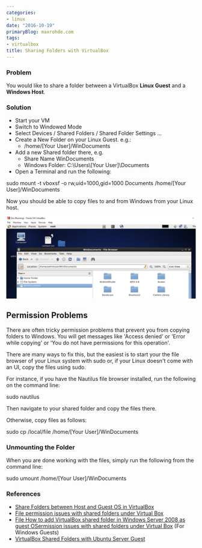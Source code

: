 ```yaml
---
categories:
- linux
date: "2016-10-19"
primaryBlog: maxrohde.com
tags:
- virtualbox
title: Sharing Folders with VirtualBox
---
```


### Problem

You would like to share a folder between a VirtualBox **Linux Guest** and a **Windows Host**.

### Solution

- Start your VM
- Switch to Windowed Mode
- Select Devices / Shared Folders / Shared Folder Settings ...
- Create a New Folder on your Linux Guest. e.g.:
  - /home/\[Your User\]/WinDocuments
- Add a new Shared folder there, e.g.
  - Share Name WinDocuments
  - Windows Folder: C:\\Users\\\[Your User\]\\Documents
- Open a Terminal and run the following:

sudo mount -t vboxsf -o rw,uid=1000,gid=1000 Documents /home/\[Your User\]/WinDocuments

Now you should be able to copy files to and from Windows from your Linux host.

![windocs](images/windocs.png)

## **Permission Problems**

There are often tricky permission problems that prevent you from copying folders to Windows. You will get messages like 'Access denied' or 'Error while copying' or 'You do not have permissions for this operation'.

There are many ways to fix this, but the easiest is to start your the file browser of your Linux system with sudo or, if your Linux doesn't come with an UI, copy the files using sudo.

For instance, if you have the Nautilus file browser installed, run the following on the command line:

sudo nautilus

Then navigate to your shared folder and copy the files there.

Otherwise, copy files as follows:

sudo cp /local/file /home/\[Your User\]/WinDocuments

### Unmounting the Folder

When you are done working with the files, simply run the following from the command line:

sudo umount /home/\[Your User\]/WinDocuments

### References

- [Share Folders between Host and Guest OS in VirtualBox](http://helpdeskgeek.com/virtualization/virtualbox-share-folder-host-guest/)
- [File permission issues with shared folders under Virtual Box](http://unix.stackexchange.com/questions/52667/file-permission-issues-with-shared-folders-under-virtual-box-ubuntu-guest-wind)
- [File How to add VirtualBox shared folder in Windows Server 2008 as guest OSermission issues with shared folders under Virtual Box](https://expertester.wordpress.com/2009/10/06/how-to-add-virtualbox-shared-folder-in-windows-server-2008-as-guest-os/) (For Windows Guests)
- [VirtualBox Shared Folders with Ubuntu Server Guest](https://devtidbits.com/2010/03/11/virtualbox-shared-folders-with-ubuntu-server-guest/)